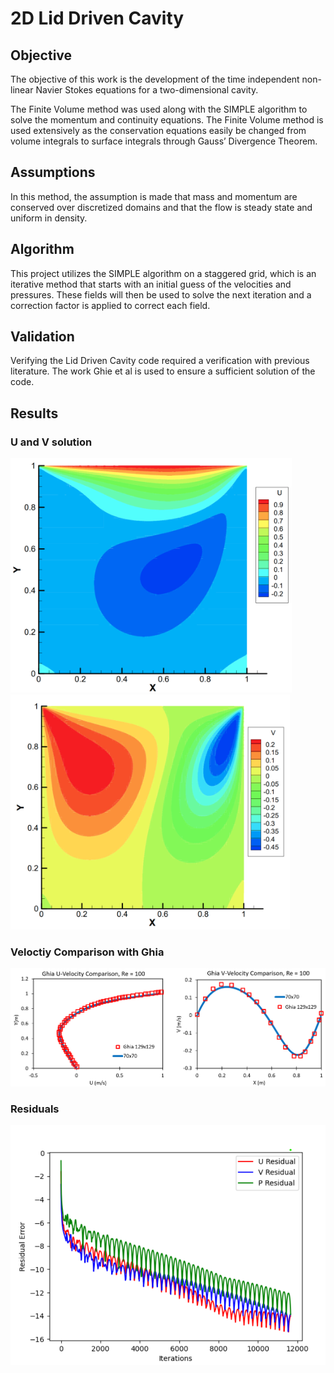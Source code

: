# 2D Lid Driven Cavity

## Objective 
The objective of this work is the development of the time independent non-linear Navier Stokes equations for a two-dimensional cavity. 

The Finite Volume method was used along with the SIMPLE algorithm to solve the momentum and continuity equations. The Finite Volume method is used extensively as the conservation equations easily be changed from volume integrals to surface integrals through Gauss’ Divergence Theorem. 

## Assumptions
In this method, the assumption is made that mass and momentum are conserved over discretized domains and that the flow is steady state and uniform in density. 

## Algorithm
This project utilizes the SIMPLE algorithm on a staggered grid, which is an iterative method that starts with an initial guess of the velocities and pressures. These fields will then be used to solve the next iteration and a correction factor is applied to correct each field. 

## Validation
Verifying the Lid Driven Cavity code required a verification with previous literature. The work Ghie et al is used to ensure a sufficient solution of the code. 

## Results
<!--![U solution](data/U_129.png)![U solution](data/V_129.png) -->
### U and V solution
<p float="left">
  <img src="data/U_129.png" alt="U solution" width="450"/>
  <img src="data/V_129.png" alt="V solution" width="447"/>
</p>


### Veloctiy Comparison with Ghia
<img src="data/ghia_comparison.png" alt="Velocity Comparison" width="900"/>

### Residuals
<img src="data/Residuals_129x129_7960s_11659it.png" alt="Residuals" width="750"/>
